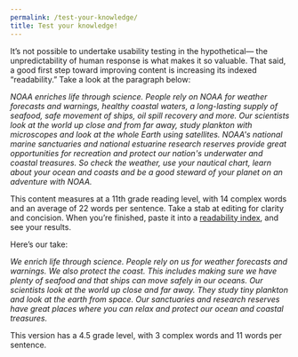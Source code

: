 ```yaml
---
permalink: /test-your-knowledge/
title: Test your knowledge! 
---
```

It’s not possible to undertake usability testing in the hypothetical— the unpredictability of human response is what makes it so valuable. That said, a good first step toward improving content is increasing its indexed “readability.” Take a look at the paragraph below:

*NOAA enriches life through science. People rely on NOAA for weather forecasts and warnings, healthy coastal waters, a long-lasting supply of seafood, safe movement of ships, oil spill recovery and more. Our scientists look at the world up close and from far away, study plankton with microscopes and look at the whole Earth using satellites. NOAA's national marine sanctuaries and national estuarine research reserves provide great opportunities for recreation and protect our nation's underwater and coastal treasures. So check the weather, use your nautical chart, learn about your ocean and coasts and be a good steward of your planet on an adventure with NOAA.*

This content measures at a 11th grade reading level, with 14 complex words and an average of 22 words per sentence. Take a stab at editing for clarity and concision. When you’re finished, paste it into a [readability index](http://www.editcentral.com/gwt1/EditCentral.html#style_diction), and see your results.

Here’s our take:

*We enrich life through science. People rely on us for weather forecasts and warnings. We also protect the coast. This includes making sure we have plenty of seafood and that ships can move safely in our oceans. Our scientists look at the world up close and far away. They study tiny plankton and look at the earth from space. Our sanctuaries and research reserves have great places where you can relax and protect our ocean and coastal treasures.* 

This version has a 4.5 grade level, with 3 complex words and 11 words per sentence.
